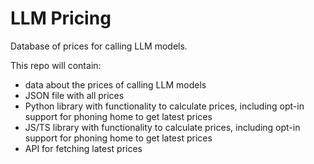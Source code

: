 # LLM Pricing

Database of prices for calling LLM models.

This repo will contain:
- data about the prices of calling LLM models
- JSON file with all prices
- Python library with functionality to calculate prices, including opt-in support for phoning home to get latest prices
- JS/TS library with functionality to calculate prices, including opt-in support for phoning home to get latest prices
- API for fetching latest prices
